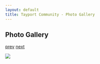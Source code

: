 ```yaml
---
layout: default
title: Tayport Community - Photo Gallery
---
```

## Photo Gallery

[prev](http://tayport.org.uk/photo/225) [next](http://tayport.org.uk/photo/227)

![ ](http://tayport.org.uk/media/226.jpg " ")

